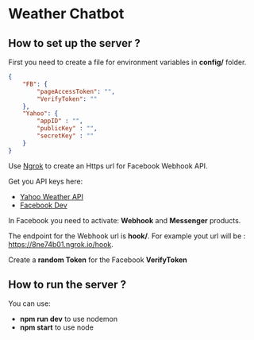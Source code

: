 # Weather Chatbot

## How to set up the server ?

First you need to create a file for environment variables in **config/** folder.

```json
{
    "FB": {
        "pageAccessToken": "",
        "VerifyToken": ""
    },
    "Yahoo": {
        "appID" : "",
        "publicKey" : "",
        "secretKey" : ""
    }
}
```

Use [Ngrok](https://ngrok.com/) to create an Https url for Facebook Webhook API.

Get you API keys here:
- [Yahoo Weather API](https://developer.yahoo.com/weather/)
- [Facebook Dev](https://developers.facebook.com/)

In Facebook you need to activate: **Webhook** and **Messenger** products.

The endpoint for the Webhook url is **hook/**. For example yout url will be : https://8ne74b01.ngrok.io/hook.

Create a **random Token** for the Facebook **VerifyToken**

## How to run the server ?

You can use:
- **npm run dev** to use nodemon 
- **npm start** to use node 